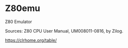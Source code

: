 # Z80emu
Z80 Emulator

Sources:
Z80 CPU User Manual, UM008011-0816, by Zilog.

https://clrhome.org/table/
